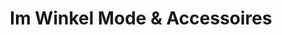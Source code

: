 ---
title: "Im Winkel Mode & Accessoires"
url: /bad-bramstedt/im-winkel-mode-und-accessoires/
shop: Modehaus
---